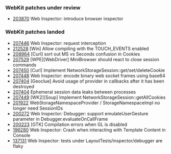### WebKit patches under review

- [203870](https://bugs.webkit.org/show_bug.cgi?id=203870) Web Inspector: introduce browser inspector

### WebKit patches landed

- [207446](https://bugs.webkit.org/show_bug.cgi?id=207446) Web Inspector: request interception
- [212528](https://bugs.webkit.org/show_bug.cgi?id=212528) [Win] Allow compiling with the TOUCH_EVENTS enabled
- [208964](https://bugs.webkit.org/show_bug.cgi?id=208964) [Curl] sort out MS vs Seconds confusion in Cookies 
- [207529](https://bugs.webkit.org/show_bug.cgi?id=207529) [WPE][WebDriver] MiniBrowser should react to close session commands
- [207450](https://bugs.webkit.org/show_bug.cgi?id=207450) [Curl] Implement NetworkStorageSession::get/set/deleteCookie
- [207448](https://bugs.webkit.org/show_bug.cgi?id=207448) Web Inspector: encode binary web socket frames using base64
- [207404](https://bugs.webkit.org/show_bug.cgi?id=207420) [Geoclue] Avoid usage of provider in callbacks after it has been destroyed
- [207404](https://bugs.webkit.org/show_bug.cgi?id=207404) Ephemeral session data leaks between processes
- [207449](https://bugs.webkit.org/show_bug.cgi?id=207449) [WK2][Soup] Implement NetworkStorageSession::getAllCookies
- [201922](https://bugs.webkit.org/show_bug.cgi?id=201922) WebStorageNamespaceProvider / StorageNamespaceImpl no longer need SessionIDs
- [200272](https://bugs.webkit.org/show_bug.cgi?id=200272) Web Inspector: Debugger: support emulateUserGesture parameter in Debugger.evaluateOnCallFrame
- [200223](https://bugs.webkit.org/show_bug.cgi?id=200223) [GTK] Compilation errors when GL is disabled
- [196280](https://bugs.webkit.org/show_bug.cgi?id=196280) Web Inspector: Crash when interacting with Template Content in Console
- [137131](https://bugs.webkit.org/show_bug.cgi?id=137131) Web Inspector: tests under LayoutTests/inspector/debugger are flaky
